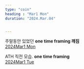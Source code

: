```yaml
---
type: "coin"
heading : "Mar1 Mon"
duration: "2024.Mar.04"


---
```

 




주말동안 있었던 **one time framing 깨짐**  
[2024Mar1 Mon](/todo/images/Document2024Mar1-Mon.pdf)




ATH 직전 모습. **one time framing**  
[2024Mar1 Tue](/todo/images/Document2024Mar1-Tue.pdf)


